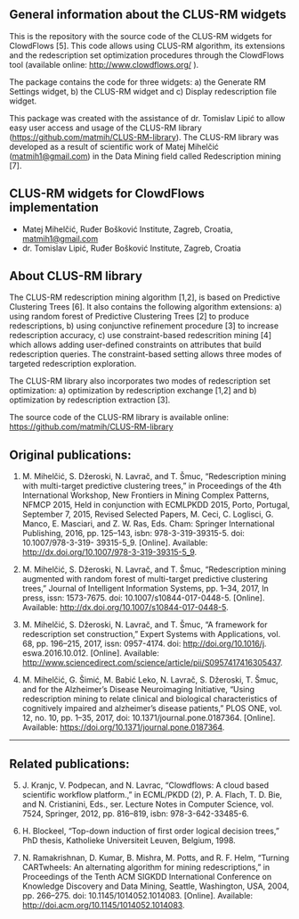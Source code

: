 General information about the CLUS-RM widgets
--------------------------------------------------

This is the repository with the source code of the CLUS-RM widgets for ClowdFlows [5]. This code allows using CLUS-RM algorithm, its extensions and the redescription set optimization procedures through the ClowdFlows tool (available online: http://www.clowdflows.org/ ). 

The package contains the code for three widgets: a) the Generate RM Settings widget, b) the CLUS-RM widget and c) Display redescription file widget.

This package was created with the assistance of dr. Tomislav Lipić to allow easy user access and usage of the CLUS-RM library (https://github.com/matmih/CLUS-RM-library). The CLUS-RM library was developed as a result of scientific work of Matej Mihelčić (matmih1@gmail.com) in the Data Mining field called Redescription mining [7]. 

CLUS-RM widgets for ClowdFlows implementation
----------------------------------------------

- Matej Mihelčić, Ruđer Bošković Institute, Zagreb, Croatia, matmih1@gmail.com
- dr. Tomislav Lipić, Ruđer Bošković Institute, Zagreb, Croatia

About CLUS-RM library
----------------------

The CLUS-RM redescription mining algorithm [1,2], is based on Predictive Clustering Trees [6]. It also contains the following algorithm extensions: a) using random forest of Predictive Clustering Trees [2] to produce redescriptions, b) using conjunctive refinement procedure [3] to increase redescription accuracy, c) use constraint-based redescrition mining [4] which allows adding user-defined constraints on attributes that build redescription queries. The constraint-based setting allows three modes of targeted redescription exploration.

The CLUS-RM library also incorporates two modes of redescription set optimization: a) optimization by redescription exchange [1,2] and b) optimization by redescription extraction [3]. 

The source code of the CLUS-RM library is available online: https://github.com/matmih/CLUS-RM-library


Original publications:
----------------------

1. M. Mihelčić, S. Džeroski, N. Lavrač, and T. Šmuc, “Redescription mining with multi-target
predictive clustering trees,” in Proceedings of the 4th International Workshop, New
Frontiers in Mining Complex Patterns, NFMCP 2015, Held in conjunction with ECMLPKDD
2015, Porto, Portugal, September 7, 2015, Revised Selected Papers, M. Ceci, C.
Loglisci, G. Manco, E. Masciari, and Z. W. Ras, Eds. Cham: Springer International
Publishing, 2016, pp. 125–143, isbn: 978-3-319-39315-5. doi: 10.1007/978-3-319-
39315-5_9. [Online]. Available: http://dx.doi.org/10.1007/978-3-319-39315-5_9.

2. M. Mihelčić, S. Džeroski, N. Lavrač, and T. Šmuc, “Redescription mining augmented with
random forest of multi-target predictive clustering trees,” Journal of Intelligent Information
Systems, pp. 1–34, 2017, In press, issn: 1573-7675. doi: 10.1007/s10844-017-0448-5. [Online]. Available: http://dx.doi.org/10.1007/s10844-017-0448-5.

3. M. Mihelčić, S. Džeroski, N. Lavrač, and T. Šmuc, “A framework for redescription set
construction,” Expert Systems with Applications, vol. 68, pp. 196–215, 2017, issn: 0957-4174. doi: http://doi.org/10.1016/j.
eswa.2016.10.012. [Online]. Available: http://www.sciencedirect.com/science/article/pii/S0957417416305437.

4. M. Mihelčić, G. Šimić, M. Babić Leko, N. Lavrač, S. Džeroski, T. Šmuc, and for the
Alzheimer’s Disease Neuroimaging Initiative, “Using redescription mining to relate
clinical and biological characteristics of cognitively impaired and alzheimer’s disease
patients,” PLOS ONE, vol. 12, no. 10, pp. 1–35, 2017, doi: 10.1371/journal.pone.0187364. [Online]. Available: https://doi.org/10.1371/journal.pone.0187364.
--------------------------------------------------------------------------------------

Related publications: 
---------------------
5. J. Kranjc, V. Podpecan, and N. Lavrac, “Clowdflows: A cloud based scientific workflow
platform.,” in ECML/PKDD (2), P. A. Flach, T. D. Bie, and N. Cristianini,
Eds., ser. Lecture Notes in Computer Science, vol. 7524, Springer, 2012, pp. 816–819, isbn: 978-3-642-33485-6.

6. H. Blockeel, “Top-down induction of first order logical decision trees,” PhD thesis,
Katholieke Universiteit Leuven, Belgium, 1998.

7. N. Ramakrishnan, D. Kumar, B. Mishra, M. Potts, and R. F. Helm, “Turning
CARTwheels: An alternating algorithm for mining redescriptions,” in Proceedings
of the Tenth ACM SIGKDD International Conference on Knowledge Discovery and
Data Mining, Seattle, Washington, USA, 2004, pp. 266–275. doi: 10.1145/1014052.1014083. [Online]. Available: http://doi.acm.org/10.1145/1014052.1014083.











